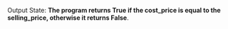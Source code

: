 Output State: **The program returns True if the cost_price is equal to the selling_price, otherwise it returns False**.